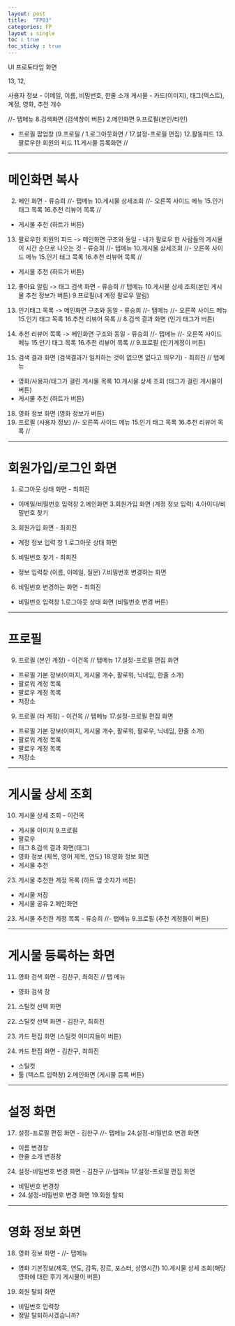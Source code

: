 ```yaml
---
layout: post
title:  "FP03"
categories: FP
layout : single
toc : true 
toc_sticky : true
---
```

UI 프로토타입 화면


13, 12, 

사용자 정보 - 이메일, 이름, 비밀번호, 한줄 소개
게시물 - 카드(이미지), 태그(텍스트), 계정, 영화, 추천 개수


  //- 탭메뉴
  8.검색화면 (검색창이 버튼)
  2.메인화면
  9.프로필(본인/타인)
  - 프로필 팝업창 (9.프로필 / 1.로그아웃화면 / 17.설정-프로필 편집)
  12.활동피드
  13.팔로우한 회원의 피드
  11.게시물 등록화면
  //

______________________________
# 메인화면 복사

2. 메인 화면 - 류승희
  //- 탭메뉴
  10.게시물 상세조회
  //- 오른쪽 사이드 메뉴
  15.인기 태그 목록
  16.추천 리뷰어 목록
  //
  - 게시물 추천 (하트가 버튼)

13. 팔로우한 회원의 피드 -> 메인화면 구조와 동일 - 내가 팔로우 한 사람들의 게시물이 시간 순으로 나오는 것 - 류승희
  //- 탭메뉴
  10.게시물 상세조회
  //- 오른쪽 사이드 메뉴
  15.인기 태그 목록
  16.추천 리뷰어 목록
  //
  - 게시물 추천 (하트가 버튼)

12. 좋아요 알림 -> 태그 검색 화면 - 류승희
  // 탭메뉴
  10.게시물 상세 조회(본인 게시물 추천 정보가 버튼)
  9.프로필(내 계정 팔로우 알림)

15. 인기태그 목록 -> 메인화면 구조와 동일 - 류승희
  //- 탭메뉴
  //- 오른쪽 사이드 메뉴
  15.인기 태그 목록
  16.추천 리뷰어 목록
  //
  8.검색 결과 화면 (인기 태그가 버튼)

16. 추천 리뷰어 목록 -> 메인화면 구조와 동일 - 류승희
  //- 탭메뉴
  //- 오른쪽 사이드 메뉴
  15.인기 태그 목록
  16.추천 리뷰어 목록
  //
  9.프로필 (인기계정이 버튼)

8. 검색 결과 화면 (검색결과가 일치하는 것이 없으면 없다고 띄우기) - 최희진
  // 탭메뉴 
  - 영화/사용자/태그가 걸린 게시물 목록
  10.게시물 상세 조회 (태그가 걸린 게시물이 버튼)
   - 게시물 추천 (하트가 버튼)
  18. 영화 정보 화면 (영화 정보가 버튼)
  9. 프로필 (사용자 정보)
  //- 오른쪽 사이드 메뉴
  15.인기 태그 목록
  16.추천 리뷰어 목록
  //
______________________________
# 회원가입/로그인 화면

1. 로그아웃 상태 화면 - 최희진
  - 이메일/비밀번호 입력창
  2.메인화면
  3.회원가입 화면 (계정 정보 입력)
  4.아이디/비밀번호 찾기
  
3. 회원가입 화면 - 최희진
  - 계정 정보 입력 창
  1.로그아웃 상태 화면 

5. 비밀번호 찾기 - 최희진
  - 정보 입력창 (이름, 이메일, 질문)
  7.비밀번호 변경하는 화면

6. 비밀번호 변경하는 화면 - 최희진
  - 비밀번호 입력창
  1.로그아웃 상태 화면 (비밀번호 변경 버튼)
_______________________________
# 프로필 

9. 프로필 (본인 계정) - 이건목
  // 탭메뉴
  17.설정-프로필 편집 화면
  - 프로필 기본 정보(이미지, 게시물 개수, 팔로워, 닉네임, 한줄 소개)
  - 팔로워 계정 목록
  - 팔로우 계정 목록
  - 저장소

9. 프로필 (타 계정) - 이건목
  // 탭메뉴
  17.설정-프로필 편집 화면
  - 프로필 기본 정보(이미지, 게시물 개수, 팔로워, 팔로우, 닉네임, 한줄 소개)
  - 팔로워 계정 목록
  - 팔로우 계정 목록
  - 저장소

______________________________
# 게시물 상세 조회

10. 게시물 상세 조회 - 이건목
  - 게시물 이미지
  9.프로필
  - 팔로우
  - 태그
  8.검색 결과 화면(태그)
  - 영화 정보 (제목, 영어 제목, 연도)
  18.영화 정보 회면
  - 게시물 추천
  23. 게시물 추천한 계정 목록 (하트 옆 숫자가 버튼)
  - 게시물 저장
  - 게시물 공유
  2.메인화면

23. 게시물 추천한 계정 목록 - 류승희
  //- 탭메뉴
  9.프로필 (추천 계정들이 버튼)

_________________
# 게시물 등록하는 화면

11. 영화 검색 화면 - 김찬구, 최희진
  // 탭 메뉴
  - 영화 검색 창
  21. 스틸컷 선택 화면

21. 스틸컷 선택 화면 - 김찬구, 최희진
  22. 카드 편집 화면 (스틸컷 이미지들이 버튼)

22. 카드 편집 화면 - 김찬구, 최희진
  - 스틸컷
  - 툴 (텍스트 입력창)
  2.메인화면 (게시물 등록 버튼)
_________________
# 설정 화면

17. 설정-프로필 편집 화면 - 김찬구
  //- 탭메뉴
  24.설정-비밀번호 변경 화면
  - 이름 변경창
  - 한줄 소개 변경창

24. 설정-비밀번호 변경 화면 - 김찬구
  //-탭메뉴
  17.설정-프로필 편집 화면
  - 비밀번호 변경창
  - 24.설정-비밀번호 변경 화면
  19.회원 탈퇴
  

____________________
# 영화 정보 화면

18. 영화 정보 화면 - 
  //- 탭메뉴
  - 영화 기본정보(제목, 연도, 감독, 장르, 포스터, 상영시간)
  10.게시물 상세 조회(해당 영화에 대한 후기 게시물이 버튼)

19. 회원 탈퇴 화면
  - 비밀번호 입력창
  - 정말 탈퇴하시겠습니까?

